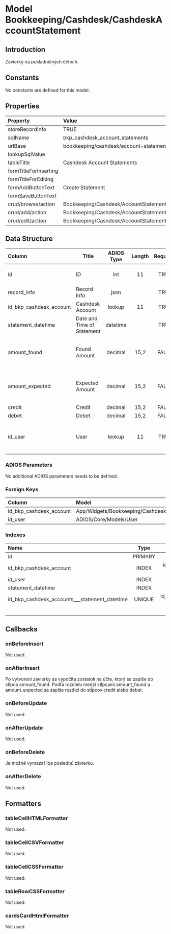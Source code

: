 # Model Bookkeeping/Cashdesk/CashdeskAccountStatement

## Introduction

Závierky na pokladničných účtoch.

## Constants

No constants are defined for this model.

## Properties

| Property              | Value                                           |
| :-------------------- | :---------------------------------------------- |
| storeRecordInfo       | TRUE                                            |
| sqlName               | bkp_cashdesk_account_statements                 |
| urlBase               | bookkeeping/cashdesk/account-statements         |
| lookupSqlValue        |                                                 |
| tableTitle            | Cashdesk Account Statements                     |
| formTitleForInserting |                                                 |
| formTitleForEditing   |                                                 |
| formAddButtonText     | Create Statement                                |
| formSaveButtonText    |                                                 |
| crud/browse/action    | Bookkeeping/Cashdesk/AccountStatements          |
| crud/add/action       | Bookkeeping/Cashdesk/AccountStatement/AddOrEdit |
| crud/edit/action      | Bookkeeping/Cashdesk/AccountStatement/AddOrEdit |

## Data Structure

| Column                  | Title                      | ADIOS Type | Length | Required | Notes                                   |
| :---------------------- | -------------------------- | :--------: | :----: | :------: | :-------------------------------------- |
| id                      | ID                         |    int     |   11   |   TRUE   | Jedinečné ID záznamu                    |
| record_info             | Record Info                |    json    |        |   TRUE   |                                         |
| id_bkp_cashdesk_account | Cashdesk Account           |   lookup   |   11   |   TRUE   | ID pokladne                             |
| statement_datetime      | Date and Time of Statement |  datetime  |        |   TRUE   | Dátum a čas závierky                    |
| amount_found            | Found Amount               |  decimal   |  15,2  |  FALSE   | Suma, ktorá bola pri závierke zistená   |
| amount_expected         | Expected Amount            |  decimal   |  15,2  |  FALSE   | Suma, ktorá bola pri závierke očakávaná |
| credit                  | Credit                     |  decimal   |  15,2  |  FALSE   | Prebytok                                |
| debet                   | Debet                      |  decimal   |  15,2  |  FALSE   | Manko                                   |
| id_user                 | User                       |   lookup   |   11   |   TRUE   | ID užívateľa, ktorý závierku vykonall   |

### ADIOS Parameters

No additional ADIOS parameters needs to be defined.

### Foreign Keys

| Column                  | Model                                                   | Relation | OnUpdate | OnDelete |
| :---------------------- | :------------------------------------------------------ | :------: | -------- | -------- |
| id_bkp_cashdesk_account | App/Widgets/Bookkeeping/Cashdesk/Models/CashdeskAccount |   1:N    | Cascade  | Restrict |
| id_user                 | ADIOS/Core/Models/User                                  |   1:N    | Cascade  | Restrict |

### Indexes

| Name                                          |  Type   |               Column + Order |
| :-------------------------------------------- | :-----: | ---------------------------: |
| id                                            | PRIMARY |                       id ASC |
| id_bkp_cashdesk_account                       |  INDEX  |  id_bkp_cashdesk_account ASC |
| id_user                                       |  INDEX  |                  id_user ASC |
| statement_datetime                            |  INDEX  |       statement_datetime ASC |
| id_bkp_cashdesk_accounts___statement_datetime | UNIQUE  | id_bkp_cashdesk_accounts ASC |
|                                               |         |       statement_datetime ASC |

## Callbacks

### onBeforeInsert

Not used.

### onAfterInsert

Po vytvorení závierky sa vypočíta zostatok na účte, ktorý sa zapíše do stĺpca amount_found. Podľa rozdielu medzi stĺpcami amount_found a amount_expected sa zapíše rozdiel do stĺpcov credit alebo debet.

### onBeforeUpdate

Not used.

### onAfterUpdate

Not used.

### onBeforeDelete

Je možné vymazať iba poslednú závierku.

### onAfterDelete

Not used.

## Formatters

### tableCellHTMLFormatter

Not used.

### tableCellCSVFormatter

Not used.

### tableCellCSSFormatter

Not used.

### tableRowCSSFormatter

Not used.

### cardsCardHtmlFormatter

Not used.
